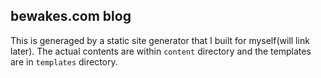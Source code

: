## bewakes.com blog
This is generaged by a static site generator that I built for myself(will link
later). The actual contents are within `content` directory and the templates
are in `templates` directory.
